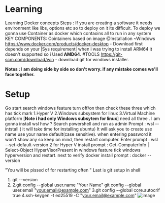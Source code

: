# Learning
Learning Docker concepts
Steps :
If you are creating a software it needs environment like libs, options etc so to deploy on it its difficult.
To deploy we gonna use Container as docker which contaoins all to run in any system
KEY COMPONENTS:
Cointainers based on image
@Installation
~Windows
https://www.docker.com/products/docker-desktop - Download first depends on your |Sys requirement| when i was trying to install ARM64 it doesn't supported so i Used **AMD64**.
#TOOLS
https://git-scm.com/download/win   - download git for windows installer.

**Notes : I am doing side by side so don't worry. if any mistake comes we'll face together.**
# Setup
Go start search windows feature turn off/on then check these three which has tick mark
1.Hyper V
2.Windows subsystem for linux
3.Virtual Machine platform
[**Note i had only Windows subsytem for linux**]
need all three .
I am gonna install wsl how ? 
Search powershell and run as admin 
Prompt :  wsl --intstall ( it will take time for installing ubuntu)
It will ask you to create use name use your name default(case sensitive).
when entering password it won't show any so keep on mind, then restart computer.
Enter prompt :  wsl --set-default-version 2
for Hyper V install 
prompt : Get-ComputerInfo | Select-Object HyperVisorPresent
in windows feature tick windows hyperversion and restart.
next to verify docker install prompt : docker --version

"You will be pissed of for restarting often "
Last is git setup in shell 
1. git --version
2. 2.git config --global user.name "Your Name"
git config --global user.email "your.email@example.com"
3.git config --global core.autocrlf true
4.ssh-keygen -t ed25519 -C "your.email@example.com"
![image](https://github.com/user-attachments/assets/fd1c906d-c083-45aa-b400-3047654939f1)





